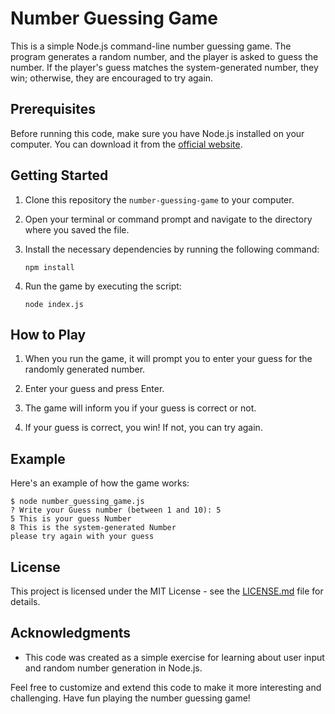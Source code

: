 # Number Guessing Game

This is a simple Node.js command-line number guessing game. The program generates a random number, and the player is asked to guess the number. If the player's guess matches the system-generated number, they win; otherwise, they are encouraged to try again.

## Prerequisites

Before running this code, make sure you have Node.js installed on your computer. You can download it from the [official website](https://nodejs.org/).

## Getting Started

1. Clone this repository the `number-guessing-game` to your computer.

2. Open your terminal or command prompt and navigate to the directory where you saved the file.

3. Install the necessary dependencies by running the following command:
   ```
   npm install 
   ```

4. Run the game by executing the script:
   ```
   node index.js
   ```

## How to Play

1. When you run the game, it will prompt you to enter your guess for the randomly generated number.

2. Enter your guess and press Enter.

3. The game will inform you if your guess is correct or not.

4. If your guess is correct, you win! If not, you can try again.

## Example

Here's an example of how the game works:
```
$ node number_guessing_game.js
? Write your Guess number (between 1 and 10): 5
5 This is your guess Number
8 This is the system-generated Number
please try again with your guess
```

## License

This project is licensed under the MIT License - see the [LICENSE.md](LICENSE.md) file for details.

## Acknowledgments

- This code was created as a simple exercise for learning about user input and random number generation in Node.js.

Feel free to customize and extend this code to make it more interesting and challenging. Have fun playing the number guessing game!

